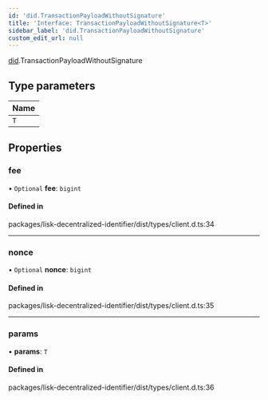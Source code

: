 ```yaml
---
id: 'did.TransactionPayloadWithoutSignature'
title: 'Interface: TransactionPayloadWithoutSignature<T>'
sidebar_label: 'did.TransactionPayloadWithoutSignature'
custom_edit_url: null
---
```


[did](../namespaces/did.md).TransactionPayloadWithoutSignature

## Type parameters

| Name |
| :--- |
| `T`  |

## Properties

### fee

• `Optional` **fee**: `bigint`

#### Defined in

packages/lisk-decentralized-identifier/dist/types/client.d.ts:34

---

### nonce

• `Optional` **nonce**: `bigint`

#### Defined in

packages/lisk-decentralized-identifier/dist/types/client.d.ts:35

---

### params

• **params**: `T`

#### Defined in

packages/lisk-decentralized-identifier/dist/types/client.d.ts:36
